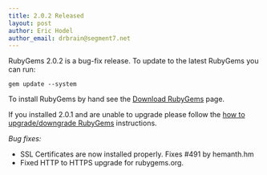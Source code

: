 ```yaml
---
title: 2.0.2 Released
layout: post
author: Eric Hodel
author_email: drbrain@segment7.net
---
```


RubyGems 2.0.2 is a bug-fix release.  To update to the latest RubyGems you can
run:

    gem update --system

To install RubyGems by hand see the [Download RubyGems][download] page.

If you installed 2.0.1 and are unable to upgrade please follow the [how to
upgrade/downgrade RubyGems][upgrading] instructions.

_Bug fixes:_

* SSL Certificates are now installed properly.  Fixes #491 by hemanth.hm
* Fixed HTTP to HTTPS upgrade for rubygems.org.

[download]: https://rubygems.org/pages/download
[upgrading]: http://rubygems.rubyforge.org/rubygems-update/UPGRADING_rdoc.html


